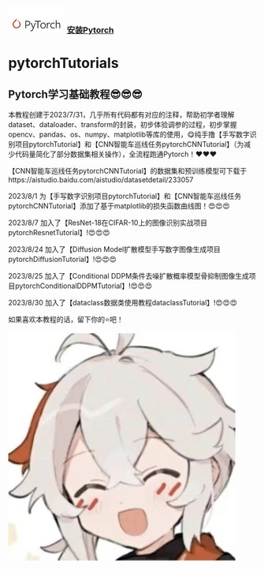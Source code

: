 ### ![img](https://github.com/diaoquesang/pytorchTutorials/blob/main/torch.jpg) [安装Pytorch](https://pytorch.org/)
# pytorchTutorials
## Pytorch学习基础教程😎😎😎
本教程创建于2023/7/31，几乎所有代码都有对应的注释，帮助初学者理解dataset、dataloader、transform的封装，初步体验调参的过程，初步掌握opencv、pandas、os、numpy、matplotlib等库的使用，😋纯手撸【手写数字识别项目pytorchTutorial】和【CNN智能车巡线任务pytorchCNNTutorial】（为减少代码量简化了部分数据集相关操作），全流程跑通Pytorch！❤️❤️❤️

【CNN智能车巡线任务pytorchCNNTutorial】的数据集和预训练模型可下载于https://aistudio.baidu.com/aistudio/datasetdetail/233057

2023/8/1 为【手写数字识别项目pytorchTutorial】和【CNN智能车巡线任务pytorchCNNTutorial】添加了基于matplotlib的损失函数曲线图！😍😍😍

2023/8/7 加入了【ResNet-18在CIFAR-10上的图像识别实战项目pytorchResnetTutorial】!😍😍😍

2023/8/24 加入了【Diffusion Model扩散模型手写数字图像生成项目pytorchDiffusionTutorial】!😍😍😍

2023/8/25 加入了【Conditional DDPM条件去噪扩散概率模型骨抑制图像生成项目pytorchConditionalDDPMTutorial】!😍😍😍

2023/8/30 加入了【dataclass数据类使用教程dataclassTutorial】!😍😍😍

如果喜欢本教程的话，留下你的⭐吧！

![img](https://github.com/diaoquesang/pytorchTutorials/blob/main/dqs.jpg)
